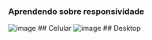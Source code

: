 ### Aprendendo sobre responsividade 
![image](https://user-images.githubusercontent.com/93723573/219052080-21ac1a2c-6295-4da8-81fc-51ca0ad033ea.png) ## Celular
![image](https://user-images.githubusercontent.com/93723573/219051469-7877334f-3ba8-487a-b0e1-a868fe3e1fbe.png) ## Desktop
